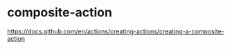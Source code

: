 # composite-action

https://docs.github.com/en/actions/creating-actions/creating-a-composite-action
